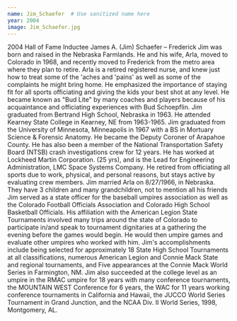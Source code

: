 ```yaml
---
name: Jim_Schaefer  # Use sanitized name here
year: 2004
image: Jim_Schaefer.jpg
---
```


2004 Hall of Fame Inductee James A. (Jim) Schaefer – Frederick
Jim was born and raised in the Nebraska Farmlands. He and his wife, Arla, moved to
Colorado in 1968, and recently moved to Frederick from the metro area where they plan to
retire. Arla is a retired registered nurse, and knew just how to treat some of the 'aches and
'pains' as well as some of the complaints he might bring home. He emphasized the
importance of staying fit for all sports officiating and giving the kids your best shot at any
level. He became known as "Bud Lite" by many coaches and players because of his
acquaintance and officiating experiences with Bud Schoepflin.
Jim graduated from Bertrand High School, Nebraska in 1963. He attended Kearney State
College in Kearney, NE from 1963-1965. Jim graduated from the University of Minnesota,
Minneapolis in 1967 with a BS in Mortuary Science & Forensic Anatomy. He became the
Deputy Coroner of Arapahoe County. He has also been a member of the National
Transportation Safety Board (NTSB) crash investigations crew for 12 years. He has worked
at Lockheed Martin Corporation. (25 yrs), and is the Lead for Engineering Administration,
LMC Space Systems Company. He retired from officiating all sports due to work, physical,
and personal reasons, but stays active by evaluating crew members. Jim married Arla on
8/27/1966, in Nebraska. They have 3 children and many grandchildren, not to mention all
his friends
Jim served as a state officer for the baseball umpires association as well as the Colorado
Football Officials Association and Colorado High School Basketball Officials. His affiliation
with the American Legion State Tournaments involved many trips around the state of
Colorado to participate in/and speak to tournament dignitaries at a gathering the evening
before the games would begin. He would then umpire games and evaluate other umpires
who worked with him.
Jim's accomplishments include being selected for approximately 18 State High School
Tournaments at all classifications, numerous American Legion and Connie Mack State and
regional tournaments, and Five appearances at the Connie Mack World Series in
Farmington, NM.
Jim also succeeded at the college level as an umpire in the RMAC umpire for 18 years with
many conference tournaments, the MOUNTAIN WEST Conference for 6 years, the WAC for
11 years working conference tournaments in California and Hawaii, the JUCCO World Series
Tournament in Grand Junction, and the NCAA Div. II World Series, 1998, Montgomery, AL.
